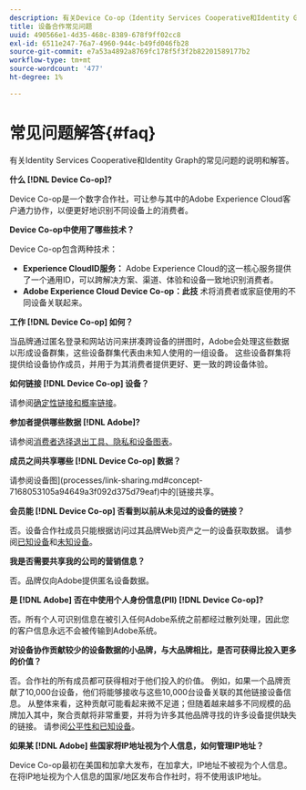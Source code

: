 ```yaml
---
description: 有关Device Co-op（Identity Services Cooperative和Identity Graph）的常见问题解答。
title: 设备合作常见问题
uuid: 490566e1-4d35-468c-8389-678f9ff02cc8
exl-id: 6511e247-76a7-4960-944c-b49fd046fb28
source-git-commit: e7a53a4892a8769fc178f5f3f2b82201589177b2
workflow-type: tm+mt
source-wordcount: '477'
ht-degree: 1%

---
```


# 常见问题解答{#faq}

有关Identity Services Cooperative和Identity Graph的常见问题的说明和解答。

**什么 [!DNL Device Co-op]?**

Device Co-op是一个数字合作社，可让参与其中的Adobe Experience Cloud客户通力协作，以便更好地识别不同设备上的消费者。

**Device Co-op中使用了哪些技术？**

Device Co-op包含两种技术：

* **Experience CloudID服务：** Adobe Experience Cloud的这一核心服务提供了一个通用ID，可以跨解决方案、渠道、体验和设备一致地识别消费者。
* **Adobe Experience Cloud Device Co-op：此技** 术将消费者或家庭使用的不同设备关联起来。

**工作 [!DNL Device Co-op] 如何？**

当品牌通过匿名登录和网站访问来拼凑跨设备的拼图时，Adobe会处理这些数据以形成设备群集，这些设备群集代表由未知人使用的一组设备。 这些设备群集将提供给设备协作成员，并用于为其消费者提供更好、更一致的跨设备体验。

**如何链接 [!DNL Device Co-op] 设备？**

请参阅[确定性链接和概率链接](processes/links.md#concept-58bb7ab25f904f5f98d645e35205c931)。

**参加者提供哪些数据 [!DNL Adobe]?**

请参阅[消费者选择退出工具、隐私和设备图表](privacy.md#concept-fa1346e6b95a484eaeafc9bebe3cd6be)。

**成员之间共享哪些 [!DNL Device Co-op] 数据？**

请参阅设备图](processes/link-sharing.md#concept-7168053105a94649a3f092d375d79eaf)中的[链接共享。

<!--
Removed at Asa's request.
<p><b>What does <span class="keyword"> Adobe </span> see via the <span class="wintitle"> Device Graph </span>?</b> </p>
<p>Adobe can see which devices are most likely being used by the same person, using probabilistic and deterministic device graph algorithms. This match between a group of devices and a person is really two numbers that are linked to each other. One number represents a group of devices believed to belong to the same person while the other number represents a person. Adobe makes this linked device information available to consumers as well, so they can correct misinformation and/or opt-out one or all devices from the Device Co-op. </p>
-->

**会员能 [!DNL Device Co-op] 否看到以前从未见过的设备的链接？**

否。设备合作社成员只能根据访问过其品牌Web资产之一的设备获取数据。 请参阅[已知设备](processes/known-device.md#concept-8e87c276819a48bfac5cef10b45216d1)和[未知设备](processes/unknown-device.md#concept-95090d341cdc4c22ba4319d79d8f6e40)。

**我是否需要共享我的公司的营销信息？**

否。品牌仅向Adobe提供匿名设备数据。

**是 [!DNL Adobe] 否在中使用个人身份信息(PII) [!DNL Device Co-op]?**

否。所有个人可识别信息在被引入任何Adobe系统之前都经过散列处理，因此您的客户信息永远不会被传输到Adobe系统。

**对设备协作贡献较少的设备数据的小品牌，与大品牌相比，是否可获得比投入更多的价值？**

否。合作社的所有成员都可获得相对于他们投入的价值。 例如，如果一个品牌贡献了10,000台设备，他们将能够接收与这些10,000台设备关联的其他链接设备信息。 从整体来看，这种贡献可能看起来微不足道；但随着越来越多不同规模的品牌加入其中，聚合贡献将非常重要，并将为许多其他品牌寻找的许多设备提供缺失的链接。 请参阅[公平性和已知设备](processes/known-device.md#section-0543188729d845d6b95db70b8b25e9f8)。

**如果某 [!DNL Adobe] 些国家将IP地址视为个人信息，如何管理IP地址？**

Device Co-op最初在美国和加拿大发布，在加拿大，IP地址不被视为个人信息。 在将IP地址视为个人信息的国家/地区发布合作社时，将不使用该IP地址。
